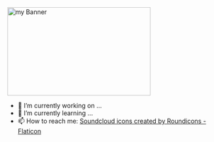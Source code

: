 <img src="https://user-images.githubusercontent.com/77119792/149967342-29de514b-ba91-4dd7-a8a4-ad454cbcb9f0.jpg" alt="my Banner" margin="0 auto" display="block" width="80%" height="200px">

- 🔭 I’m currently working on ...
- 🌱 I’m currently learning ...
- 📫 How to reach me:
  <a href="https://www.flaticon.com/free-icons/soundcloud" title="soundcloud icons">Soundcloud icons created by Roundicons - Flaticon</a>
